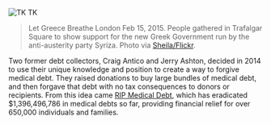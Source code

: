 ![TK TK](drop-the-debt.jpg)
> Let Greece Breathe London Feb 15, 2015. People gathered in Trafalgar Square to show support for the new Greek Government run by the anti-austerity party Syriza. Photo via [Sheila/Flickr](https://www.flickr.com/photos/26288540@N03/).


Two former debt collectors, Craig Antico and Jerry Ashton, decided in 2014 to use their unique knowledge and position to create a way to forgive medical debt. They raised donations to buy large bundles of medical debt, and then forgave that debt with no tax consequences to donors or recipients. From this idea came [RIP Medical Debt](https://ripmedicaldebt.org/about/), which has eradicated $1,396,496,786 in medical debts so far, providing financial relief for over 650,000 individuals and families.
